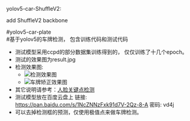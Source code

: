 
yolov5-car-ShuffleV2:

add ShuffleV2   backbone 



#yolov5-car-plate  
#基于yolov5的车牌检测， 包含训练代码和测试代码  
+ 测试模型采用ccpd的部分数据集训练得到的， 仅仅训练了十几个epoch。
+ 测试的效果图为result.jpg
+ 检测效果图:
   * ![检测效果图](https://github.com/xialuxi/yolov5-car-plate/blob/master/result.jpg)
   * ![车牌矫正效果图](https://github.com/xialuxi/yolov5-car-plate/blob/master/result_warp.jpg)
+ 其它说明请参考：[人脸关键点检测](https://github.com/xialuxi/yolov5_face_landmark)
+ 测试模型放在百度云盘上 链接: https://pan.baidu.com/s/1NcZNNzFxk91d7V-2Qz-8-A  密码: vd4j
+ 可以去掉检测框的预测，仅使用极值点来做车牌检测。
